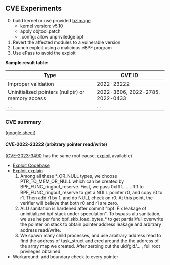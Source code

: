 ## CVE Experiments
0. build kernel or use provided [bzImage](./bzImage)
   - kernel version: v5.10
   - apply objtool.patch
   - .config: allow unpriviledge bpf
1. Revert the affected modules to a vulnerable version
2. Launch exploit using a malicious eBPF program
3. Use ePass to avoid the exploit


**Sample result table:**

| Type                                              | CVE ID                          |
|---------------------------------------------------|---------------------------------|
| Improper validation                               | 2022-23222                      |
| Uninitialized pointers (nullptr) or memory access | 2022-3606, 2022-2785, 2022-0433 |
| ...                                               | ...                             |




### CVE summary
([google sheet](https://docs.google.com/spreadsheets/d/1jbsuB5wvWioRZXdvzSYrqkRWmLLXahdkUuYN3brDYiI/edit?usp=sharing))

#### CVE-2022-23222 (arbitrary pointer read/write)
([CVE-2023-3490](https://nvd.nist.gov/vuln/detail/CVE-2023-3490) has the same root cause, [exploit](https://github.com/advisories/GHSA-fx9p-2h37-fpg7) available)

- [Exploit Codebase](https://github.com/PenteraIO/CVE-2022-23222-POC)
- [Exploit explain](https://www.openwall.com/lists/oss-security/2022/01/18/2)
  1. Among all these *_OR_NULL types, we choose PTR_TO_MEM_OR_NULL
     which can be created by BPF_FUNC_ringbuf_reserve. First, we pass 0xffff........ffff to BPF_FUNC_ringbuf_reserve to get a
     NULL pointer r0, and copy r0 to r1. Then add r1 by 1, and do
     NULL check on r0. At this point, the verifier will believe that
     both r0 and r1 are zero.
  2. ALU sanitation is hardened after commit
     "bpf: Fix leakage of uninitialized bpf stack under speculation". To bypass alu sanitation, we use helper func bpf_skb_load_bytes_* to get partial/full overwrite the pointer on stack to obtain pointer address leakage and arbitrary address read/write.
  3. We spawn many child processes, and use arbitrary address read to find the address of task_struct and cred around the the address of the array map we created. After zeroing out the uid/gid/... , full root privileges obtained.
- Workaround: add boundary check to every pointer

